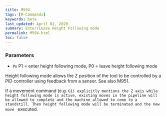 ```yaml
---
title: M594
tags: [M-Commands] 
keywords: beta 
last_updated: April 02, 2020 
summary: Enter/Leave Height Following mode 
permalink: M594.html
toc: false 
---
```



### Parameters

* `Pn` P1 = enter height following mode, P0 = leave height following mode

Height following mode allows the Z position of the tool to be controlled by a PID controller using feedback from a sensor. See also M951.

If a movement command (e.g. ` G1) explicitly mentions the Z axis while height following mode is active, existing moves in the pipeline will be allowed to complete and the machine allowed to come to a standstill. Then height following mode will be terminated and the new move  ` executed.


